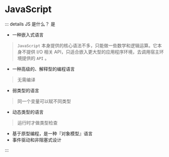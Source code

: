 # JavaScript

::: details JS 是什么？
是

- 一种嵌入式语言

> `JavaScript` 本身提供的核心语法不多，只能做一些数学和逻辑运算。它本身不提供 I/O 相关 API，只适合嵌入更大型的应用程序环境，去调用宿主环境提供的 `API` 。

- 一种高级的、解释型的编程语言

> 无需编译

- 弱类型的语言

> 同一个变量可以赋不同类型

- 动态类型的语言

> 运行时才做类型检查

- 基于原型编程，是一种『对象模型』语言
- 事件驱动和非阻塞式设计

:::
